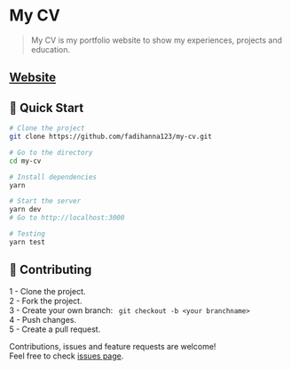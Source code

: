 # My CV

> My CV is my portfolio website to show my experiences, projects and education.

## [Website](https://fadihanna123.github.io/my-cv/)


## 🚀 Quick Start

```sh
# Clone the project
git clone https://github.com/fadihanna123/my-cv.git
```

```sh
# Go to the directory
cd my-cv
```

```sh
# Install dependencies
yarn
```

```sh
# Start the server
yarn dev
# Go to http://localhost:3000
```

```sh
# Testing
yarn test
```

## 🤝 Contributing

1 - Clone the project. <br />
2 - Fork the project. <br />
3 - Create your own branch: ```
git checkout -b <your branchname>``` <br />
4 - Push changes. <br />
5 - Create a pull request. <br />

Contributions, issues and feature requests are welcome!<br />Feel free to check [issues page](https://github.com/fadihanna123/my-cv/issues).

